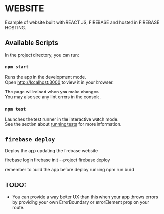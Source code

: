 # WEBSITE

Example of website built with REACT JS, FIREBASE and hosted in FIREBASE HOSTING.

## Available Scripts

In the project directory, you can run:

### `npm start`

Runs the app in the development mode.\
Open [http://localhost:3000](http://localhost:3000) to view it in your browser.

The page will reload when you make changes.\
You may also see any lint errors in the console.

### `npm test`

Launches the test runner in the interactive watch mode.\
See the section about [running tests](https://facebook.github.io/create-react-app/docs/running-tests) for more information.

## `firebase deploy`

Deploy the app updating the firebase website

firebase login
firebase init --project <projectID>
firebase deploy

remember to build the app before deploy running
npm run build

## TODO: 
- You can provide a way better UX than this when your app throws errors by providing your own ErrorBoundary or errorElement prop on your route.